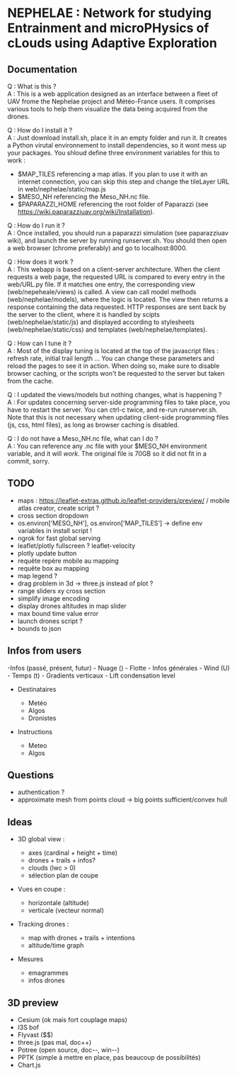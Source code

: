 # NEPHELAE : Network for studying Entrainment and microPHysics of cLouds using Adaptive Exploration

## Documentation  

Q : What is this ?  
A : This is a web application designed as an interface between a fleet of UAV frome the Nephelae project and Météo-France users. It comprises various tools to help them visualize the data being acquired from the drones.

Q : How do I install it ?  
A : Just download install.sh, place it in an empty folder and run it. It creates a Python virutal environnement to install dependencies, so it wont mess up your packages. You shloud define three environment variables for this to work :  
- $MAP_TILES referencing a map atlas. If you plan to use it with an internet connection, you can skip this step and change the tileLayer URL in web/nephelae/static/map.js
- $MESO_NH referencing the Meso_NH.nc file.
- $PAPARAZZI_HOME referencing the root folder of Paparazzi (see https://wiki.paparazziuav.org/wiki/Installation).


Q : How do I run it ?  
A : Once installed, you should run a paparazzi simulation (see paparazziuav wiki), and launch the server by running runserver.sh. You should then open a web browser (chrome preferably) and go to localhost:8000.


Q : How does it work ?  
A : This webapp is based on a client-server architecture. When the client requests a web page, the requested URL is compared to every entry in the web/URL.py file. If it matches one entry, the corresponding view (web/nepeheale/views) is called. A view can call model methods (web/nephelae/models), where the logic is located. The view then returns a response containing the data requested. HTTP responses are sent back by the server to the client, where it is handled by scipts (web/nephelae/static/js) and displayed according to stylesheets (web/nephelae/static/css) and templates (web/nephelae/templates).


Q : How can I tune it ?  
A : Most of the display tuning is located at the top of the javascript files : refresh rate, initial trail length ... You can change these parameters and reload the pages to see it in action. When doing so, make sure to disable browser caching, or the scripts won't be requested to the server but taken from the cache.


Q : I updated the views/models but nothing changes, what is happening ?  
A : For updates concerning server-side programming files to take place, you have to restart the server. You can ctrl-c twice, and re-run runserver.sh. Note that this is not necessary when updating client-side programming files (js, css, html files), as long as browser caching is disabled.


Q : I do not have a Meso_NH.nc file, what can I do ?  
A : You can reference any .nc file with your $MESO_NH environment variable, and it will *work*. The original file is 70GB so it did not fit in a commit, sorry.



## TODO

- maps : https://leaflet-extras.github.io/leaflet-providers/preview/ / mobile atlas creator, create script ?
- cross section dropdown
- os.environ['MESO_NH'], os.environ['MAP_TILES'] -> define env variables in install script !
- ngrok for fast global serving
- leaflet/plotly fullscreen ? leaflet-velocity
- plotly update button
- requête repère mobile au mapping
- requête box au mapping
- map legend ?
- drag problem in 3d -> three.js instead of plot ?
- range sliders xy cross section
- simplify image encoding
- display drones altitudes in map slider
- max bound time value error
- launch drones script ?
- bounds to json

## Infos from users

-Infos (passé, présent, futur)
    - Nuage ()
    - Flotte
    - Infos générales
        - Wind (U)
        - Temps (t)
        - Gradients verticaux
        - Lift condensation level

- Destinataires
    - Metéo
    - Algos
    - Dronistes

- Instructions
    - Meteo
    - Algos


## Questions

-   authentication ?
-   approximate mesh from points cloud -> big points sufficient/convex hull

## Ideas

-   3D global view :

    -   axes (cardinal + height + time)
    -   drones + trails + infos?
    -   clouds (lwc > 0)
    -   sélection plan de coupe

-   Vues en coupe :

    -   horizontale (altitude)
    -   verticale (vecteur normal)

-   Tracking drones :

    -   map with drones + trails + intentions
    -   altitude/time graph

-   Mesures

    -   emagrammes
    -   infos drones

## 3D preview

-   Cesium (ok mais fort couplage maps)
-   I3S bof
-   Flyvast (\$\$)
-   three.js (pas mal, doc++)
-   Potree (open source, doc--, win--)
-   PPTK (simple à mettre en place, pas beaucoup de possibilités)
-   Chart.js
